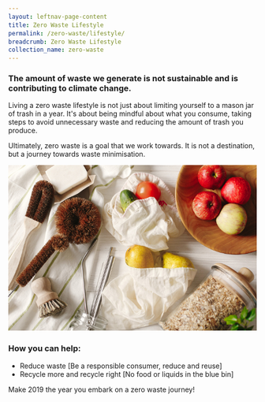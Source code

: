 ```yaml
---
layout: leftnav-page-content
title: Zero Waste Lifestyle
permalink: /zero-waste/lifestyle/
breadcrumb: Zero Waste Lifestyle
collection_name: zero-waste
---
```


### The amount of waste we generate is not sustainable and is contributing to climate change.



Living a zero waste lifestyle is not just about limiting yourself to a mason jar of trash in a year. It's about being mindful about what you consume, taking steps to avoid unnecessary waste and reducing the amount of trash you produce.

Ultimately, zero waste is a goal that we work towards. It is not a destination, but a journey towards waste minimisation.

![zero waste lifestyle](/images/lifestyle.jpg)

### How you can help:
* Reduce waste [Be a responsible consumer, reduce and reuse]
* Recycle more and recycle right [No food or liquids in the blue bin]

Make 2019 the year you embark on a zero waste journey! 
















